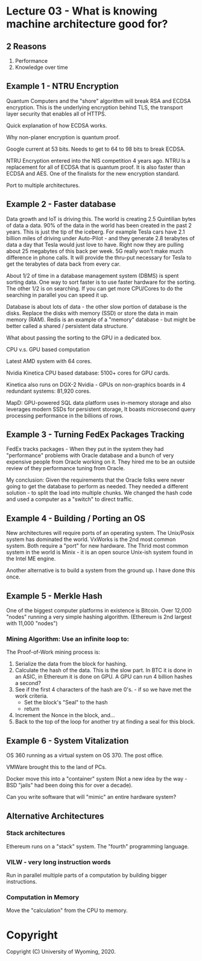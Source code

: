 # Lecture 03 - What is knowing machine architecture good for?

## 2 Reasons
1. Performance
2. Knowledge over time

## Example 1 - NTRU Encryption

Quantum Computers and the "shore" algorithm will break RSA and ECDSA encryption.
This is the underlying encryption behind TLS, the transport layer security that
enables all of HTTPS.

Quick explanation of how ECDSA works.

Why non-planer encryption is quantum proof.

Google current at 53 bits.  Needs to get to 64 to 98 bits to break ECDSA.

NTRU Encryption entered into the NIS competition 4 years ago.  NTRU Is a replacement
for all of ECDSA that is quantum proof.  It is also faster than ECDSA and AES.
One of the finalists for the new encryption standard.

Port to multiple architectures.

## Example 2 - Faster database

Data growth and IoT is driving this.  The world is creating 2.5 Quintilian bytes of data a data.  90% of the data in the
world has been created in the past 2 years.   This is just the tip of the iceberg.   For example Tesla cars have 2.1 billion
miles of driving under Auto-Pilot - and they generate 2.8 terabytes of data a day that Tesla would just love to have.  Right
now they are pulling about 25 megabytes of this back per week.  5G really won't make much difference in phone calls.  It will
provide the thru-put necessary for Tesla to get the terabytes of data back from every car.

About 1/2 of time in a database management system (DBMS) is spent sorting
data.   One way to sort faster is to use faster hardware for the sorting.
The other 1/2 is on searching. If you can get more CPU/Cores to do the searching in parallel  you can speed it up.

Database is about lots of data - the other slow portion of database is the disks.  Replace the disks with memory (SSD) or store the data
in main memory (RAM).   Redis is an example of a "memory" database - but might be better called a shared / persistent data structure.

What about passing the sorting to the GPU in a dedicated box.

CPU v.s. GPU based computation

Latest AMD system with 64 cores.

Nvidia Kinetica CPU based database: 5100+ cores for GPU cards.

Kinetica also runs on DGX-2 Nvidia - GPUs on non-graphics boards in 4 redundant systems: 81,920 cores.

MapD: GPU-powered SQL data platform uses in-memory storage and also leverages modern SSDs for persistent storage, It boasts microsecond query processing performance in the billions of rows.




## Example 3 - Turning FedEx Packages Tracking

FedEx tracks packages - When they put in the system they had "performance" problems with Oracle database
and a bunch of very expensive people from Oracle working on it.  They hired me to be an outside review
of they performance tuning from Oracle.

My conclusion:  Given the requirements that the Oracle folks were never going to get the database to
perform as needed.  They needed a different solution - to split the load into multiple chunks.
We changed the hash code and used a computer as a "switch" to direct traffic.


## Example 4 - Building / Porting an OS

New architectures will require ports of an operating system.  The Unix/Posix system has dominated
the world.  VxWorks is the 2nd most common system.   Both require a "port" for new hardware.
The Thrid most common system in the world is Minix - it is an open source Unix-ish system
found in the Intel ME engine.

Another alternative is to build a system from the ground up.   I have done this once.



## Example 5 - Merkle Hash

One of the biggest computer platforms in existence is Bitcoin.  Over 12,000 "nodes" running
a very simple hashing algorithm. (Ethereum is 2nd largest with 11,000 "nodes")


### Mining Algorithm: Use an infinite loop to:

The Proof-of-Work mining process is:

1. Serialize the data from the block for hashing.
2. Calculate the hash of the data.  This is the slow part.  In BTC it is done in an ASIC, in Ethereum it is done on GPU.  A GPU can run 4 billion hashes a second?
5. See if the first 4 characters of the hash are 0's. - if so we have met the work criteria.
	- Set the block's "Seal" to the hash
	- return
5. Increment the Nonce in the block, and...
6. Back to the top of the loop for another try at finding a seal for this block.




## Example 6 - System Vitalization

OS 360 running as a virtual system on OS 370.  The post office.

VMWare brought this to the land of PCs.

Docker move this into a "container" system (Not a new idea by the way - BSD "jails" had been doing this for over a decade).

Can you write software that will "mimic" an entire hardware system?




## Alternative Architectures

### Stack architectures

Ethereum runs on a "stack" system.  The "fourth" programming language.

### VILW - very long instruction words

Run in parallel multiple parts of a computation by building bigger instructions.

### Computation in Memory

Move the "calculation" from the CPU to memory.








# Copyright

Copyright (C) University of Wyoming, 2020.

<!--
https://en.wikipedia.org/wiki/Comparison_of_instruction_set_architectures
https://youtu.be/-P28LKWTzrI
-->
